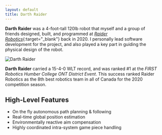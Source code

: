 ```yaml
---
layout: default
title: Darth Raider
---
```


**Darth Raider** was a 4-foot-tall 120lb robot that myself and a group of friends designed, built, and programmed at [*Raider Robotics*](https://raiderrobotics.org/?utm_source=ewpratten.com){:target="_blank"} back in 2020. I personally lead software development for the project, and also played a key part in guiding the physical design of the robot.

<img src="/assets/robotics/5024/darthraider.png" alt="Darth Raider" style="max-width:400px;">

**Darth Raider** carried a 15-4-0 WLT record, and was ranked #1 at the *FIRST Robotics Humber College ONT District Event*. This success ranked Raider Robotics as the 8th best robotics team in all of Canada for the 2020 competition season.

## High-Level Features

- On the fly autonomous path planning & following
- Real-time global position estimation
- Environmentally reactive aim compensation
- Highly coordinated intra-system game piece handling
